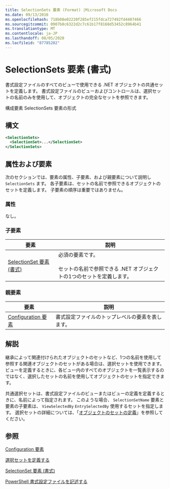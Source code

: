 ```yaml
---
title: SelectionSets 要素 (Format) |Microsoft Docs
ms.date: 09/13/2016
ms.openlocfilehash: 718b08e02220f285ef215fdca727492fd4407466
ms.sourcegitcommit: 0907b8c6322d2c7c61b17f8168d53452c8964b41
ms.translationtype: MT
ms.contentlocale: ja-JP
ms.lasthandoff: 08/05/2020
ms.locfileid: "87785202"
---
```

# <a name="selectionsets-element-format"></a>SelectionSets 要素 (書式)

書式設定ファイルのすべてのビューで使用できる .NET オブジェクトの共通セットを定義します。 書式設定ファイルのビューおよびコントロールは、選択セットの名前のみを使用して、オブジェクトの完全なセットを参照できます。

構成要素 SelectionSets 要素の形式

## <a name="syntax"></a>構文

```xml
<SelectionSets>
  <SelectionSet>...</SelectionSet>
</SelectionSets>
```

## <a name="attributes-and-elements"></a>属性および要素

次のセクションでは、要素の属性、子要素、および親要素について説明し `SelectionSets` ます。 各子要素は、セットの名前で参照できるオブジェクトのセットを定義します。 子要素の順序は重要ではありません。

### <a name="attributes"></a>属性

なし。

### <a name="child-elements"></a>子要素

|要素|説明|
|-------------|-----------------|
|[SelectionSet 要素 (書式)](./selectionset-element-format.md)|必須の要素です。<br /><br /> セットの名前で参照できる .NET オブジェクトの1つのセットを定義します。|

### <a name="parent-elements"></a>親要素

|要素|説明|
|-------------|-----------------|
|[Configuration 要素](./configuration-element-format.md)|書式設定ファイルのトップレベルの要素を表します。|

## <a name="remarks"></a>解説

継承によって関連付けられたオブジェクトのセットなど、1つの名前を使用して参照する関連オブジェクトのセットがある場合は、選択セットを使用できます。 ビューを定義するときに、各ビュー内のすべてのオブジェクトを一覧表示するのではなく、選択したセットの名前を使用してオブジェクトのセットを指定できます。

共通選択セットは、書式設定ファイルのビューまたはビューの定義を定義するときに、名前によって指定されます。 このような場合、 `SelectionSetName` 要素と要素の子要素は、 `ViewSelectedBy` `EntrySelectedBy` 使用するセットを指定します。 選択セットの詳細については、「[オブジェクトのセットの定義](./defining-selection-sets.md)」を参照してください。

## <a name="see-also"></a>参照

[Configuration 要素](./configuration-element-format.md)

[選択セットを定義する](./defining-selection-sets.md)

[SelectionSet 要素 (書式)](./selectionset-element-format.md)

[PowerShell 書式設定ファイルを記述する](./writing-a-powershell-formatting-file.md)
